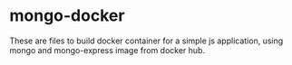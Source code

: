 # mongo-docker
These are files to build docker container for a simple js application, using mongo and mongo-express image from docker hub.

